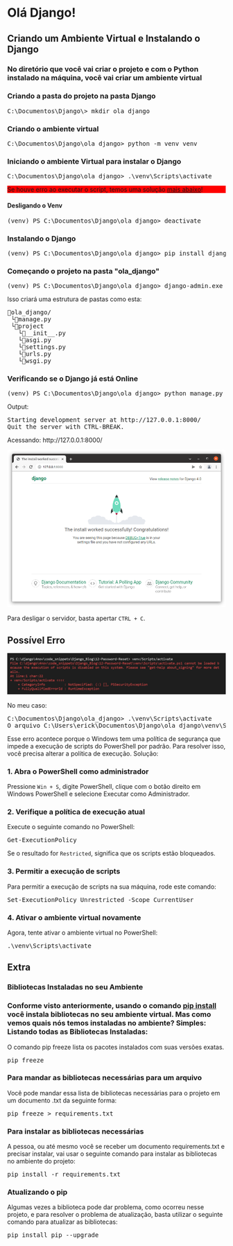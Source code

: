 <h1>Olá Django!</h1>
<h2>Criando um Ambiente Virtual e Instalando o Django</h2>

<h3>No diretório que você vai criar o projeto e com o Python instalado na máquina, você vai criar um ambiente virtual</h3>

<h3>Criando a pasta do projeto na pasta Django</h3>
<pre>C:\Documentos\Django\> mkdir ola_django</pre>

<h3>Criando o ambiente virtual</h3>
<pre>C:\Documentos\Django\ola_django> python -m venv venv</pre>

<h3>Iniciando o ambiente Virtual para instalar o Django</h3>
<pre>C:\Documentos\Django\ola_django> .\venv\Scripts\activate</pre>

<p style="background: red">Se houve erro ao executar o script, temos uma solução <a href="#erro">mais abaixo</a>!</p>

<h4>Desligando o Venv</h4>
<pre>(venv) PS C:\Documentos\Django\ola_django> deactivate</pre>

<h3>Instalando o Django</h3>
<pre>(venv) PS C:\Documentos\Django\ola_django> pip install django</pre>

<h3>Começando o projeto na pasta "ola_django"</h3>
<pre>(venv) PS C:\Documentos\Django\ola_django> django-admin.exe startproject project .</pre>
<p>Isso criará uma estrutura de pastas como esta:</p>
<pre>
📁ola_django/
 └📄manage.py
 └📁project
   └📄__init__.py
   └📄asgi.py
   └📄settings.py
   └📄urls.py
   └📄wsgi.py
</pre>

<h3>Verificando se o Django já está Online</h3>
<pre>(venv) PS C:\Documentos\Django\ola_django> python manage.py runserver</pre>

<p>Output:</p>
<pre>Starting development server at http://127.0.0.1:8000/
Quit the server with CTRL-BREAK.</pre>

<p>Acessando: http://127.0.0.1:8000/</p>
<img src="assets/DjangoHomepage.png" alt="Django - The install worked successfully! Congratulations!">

<p>Para desligar o servidor, basta apertar <code>CTRL + C</code>.</p>

<!-- Trantado Erro -->
<h2 id="erro">Possível Erro</h2>
<img src="assets/error01.jpeg" alt="venv\Scripts\Activate.ps1 não pode ser carregado porque a execução de scripts foi desabilitada neste sistema">

<p>No meu caso:</p>
<pre>C:\Documentos\Django\ola_django> .\venv\Scripts\activate
O arquivo C:\Users\erick\Documentos\Django\ola_django\venv\Scripts\Activate.ps1 não pode ser carregado porque a execução de scripts foi desabilitada neste sistema. Para obter mais informações, consulte about_Execution_Policies em https://go.microsoft.com/fwlink/?LinkID=135170.</pre>

<p>Esse erro acontece porque o Windows tem uma política de segurança que impede a execução de scripts do PowerShell por padrão. Para resolver isso, você precisa alterar a política de execução. Solução:</p>

<h3>1. Abra o PowerShell como administrador</h3>
<p>Pressione <code>Win + S</code>, digite PowerShell, clique com o botão direito em Windows PowerShell e selecione Executar como Administrador.</p>

<h3>2. Verifique a política de execução atual</h3>
<p>Execute o seguinte comando no PowerShell:</p>
<pre>Get-ExecutionPolicy</pre>
<p>Se o resultado for <code>Restricted</code>, significa que os scripts estão bloqueados.</p>

<h3>3. Permitir a execução de scripts</h3>
<p>Para permitir a execução de scripts na sua máquina, rode este comando:</p>
<pre>Set-ExecutionPolicy Unrestricted -Scope CurrentUser</pre>

<h3>4. Ativar o ambiente virtual novamente</h3>
<p>Agora, tente ativar o ambiente virtual no PowerShell:</p>
<pre>.\venv\Scripts\activate</pre>

<!-- Extra -->
<h2>Extra</h2>
<h3>Bibliotecas Instaladas no seu Ambiente</h3>
<h3>Conforme visto anteriormente, usando o comando <a href="https://pt.wikipedia.org/wiki/Pip_(gerenciador_de_pacotes)">pip install</a> você instala bibliotecas no seu ambiente virtual. Mas como vemos quais nós temos instaladas no ambiente? Simples:
Listando todas as Bibliotecas Instaladas:</h3>
<p>O comando pip freeze lista os pacotes instalados com suas versões exatas.</p>
<pre>pip freeze</pre>

<h3>Para mandar as bibliotecas necessárias para um arquivo</h3>
<p>Você pode mandar essa lista de bibliotecas necessárias para o projeto em um documento .txt da seguinte forma:</p>
<pre>pip freeze > requirements.txt</pre>

<h3>Para instalar as bibliotecas necessárias</h3>
<p>A pessoa, ou até mesmo você se receber um documento requirements.txt e precisar instalar, vai usar o seguinte comando para instalar as bibliotecas no ambiente do projeto:</p>
<pre>pip install -r requirements.txt</pre>

<h3>Atualizando o pip</h3>
<p>Algumas vezes a biblioteca pode dar problema, como ocorreu nesse projeto, e para resolver o problema de atualização, basta utilizar o seguinte comando para atualizar as bibliotecas:</p>
<pre>pip install pip --upgrade</pre>
